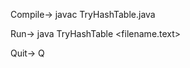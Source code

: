 Compile->  javac TryHashTable.java  

Run->  java TryHashTable <number Of buckets> <filename.text>  

Quit->  Q  

